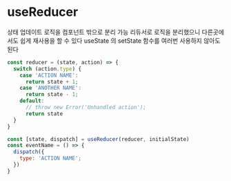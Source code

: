# useReducer

상태 업데이트 로직을 컴포넌트 밖으로 분리 가능
리듀서로 로직을 분리했으니 다른곳에서도 쉽게 재사용을 할 수 있다
useState 의 setState 함수를 여러번 사용하지 않아도 된다

```js
const reducer = (state, action) => {
  switch (action.type) {
    case 'ACTION NAME':
      return state + 1;
    case 'ANOTHER NAME':
      return state - 1;
    default:
      // throw new Error('Unhandled action');
      return state
  }
}

const [state, dispatch] = useReducer(reducer, initialState)
const eventName = () => {
  dispatch({
    type: 'ACTION NAME';
  })
}
```
